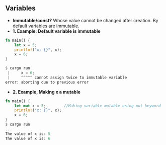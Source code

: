 ## Variables
- **Immutable/const?** Whose value cannot be changed after creation. By default variables are immutable.
- **1. Example: Default variable is immutable**
```rust
fn main() {
    let x = 5;
    println!("x: {}", x);
    x = 6;
}

$ cargo run
 |     x = 6;
 |     ^^^^^ cannot assign twice to immutable variable
error: aborting due to previous error
```
- **2. Example, Making x a mutable**
```rust
fn main() {
    let mut x = 5;        //Making variable mutable using mut keyword
    println!("x: {}", x);
    x = 6;
}
$ cargo run
...
The value of x is: 5
The value of x is: 6
```
